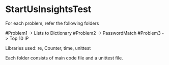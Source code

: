 # StartUsInsightsTest

For each problem, refer the following folders

#Problem1 -> Lists to Dictionary
#Problem2 -> PasswordMatch
#Problem3 -> Top 10 IP

Libraries used:
re, Counter, time, unittest

Each folder consists of main code file and a unittest file.
